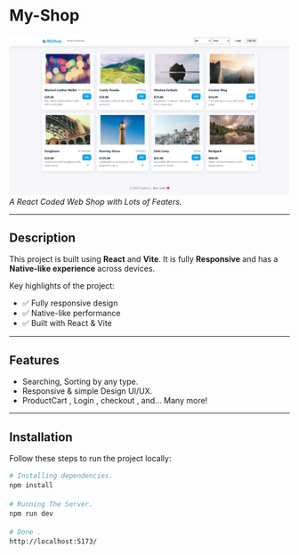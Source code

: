 # My-Shop

![Project Screenshot](/PlaceHolder/PlaceHolder.png)  
*A React Coded Web Shop with Lots of Featers.*

---

## Description

This project is built using **React** and **Vite**. It is fully **Responsive** and has a **Native-like experience** across devices.  

Key highlights of the project:  
- ✅ Fully responsive design  
- ✅ Native-like performance  
- ✅ Built with React & Vite  

---

## Features

- Searching, Sorting by any type.
- Responsive & simple Design UI/UX. 
- ProductCart , Login , checkout , and... Many more!  

---

## Installation

Follow these steps to run the project locally:

```bash
# Installing dependencies.
npm install

# Running The Server.
npm run dev

# Done .
http://localhost:5173/

